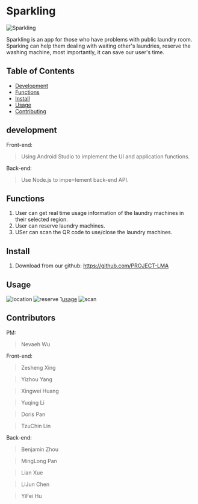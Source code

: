 # Sparkling
![Sparkling](https://github.com/PROJECT-LMA/Front-end-Android/blob/new-master/app/src/main/res/mipmap/ic_launcher_round.png)

Sparkling is an app for those who have problems with public laundry room. Sparking can help them dealing with waiting other's laundries, reserve the washing machine, 
most importantly, it can save our user's time.


## Table of Contents
- [Development](#development)
- [Functions](#functions)
- [Install](#install)
- [Usage](#usage)
- [Contributing](#contributing)

## development
Front-end:
> Using Android Studio to implement the UI and application functions.

Back-end:
>Use Node.js to impe=lement back-end API. 
## Functions
1. User can get real time usage information of the laundry machines in their selected region.
2. User can reserve laundry machines.
3. USer can  scan the QR code to use/close the laundry machines.
## Install
1. Download from our github: https://github.com/PROJECT-LMA

## Usage

![location](https://github.com/PROJECT-LMA/Front-end-Android/blob/new-master/app/src/main/res/drawable/location.png)
![reserve](https://github.com/PROJECT-LMA/Front-end-Android/blob/new-master/app/src/main/res/drawable/overview_reserve.png)
1[usage](https://github.com/PROJECT-LMA/Front-end-Android/blob/new-master/app/src/main/res/drawable/overview_usage.png)
![scan](https://github.com/PROJECT-LMA/Front-end-Android/blob/new-master/app/src/main/res/drawable/scan.png)

## Contributors
PM:

> Nevaeh Wu

Front-end:

> Zesheng Xing

> Yizhou Yang

> Xingwei Huang

> Yuqing Li

> Doris Pan

> TzuChin Lin

Back-end:
> Benjamin Zhou

> MingLong Pan

> Lian Xue

> LiJun Chen

> YiFei Hu
